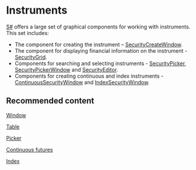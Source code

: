 # Instruments

[S\#](../../api.md) offers a large set of graphical components for working with instruments. This set includes:

- The component for creating the instrument – [SecurityCreateWindow](xref:StockSharp.Xaml.SecurityCreateWindow). 
- The component for displaying financial information on the instrument \- [SecurityGrid](xref:StockSharp.Xaml.SecurityGrid). 
- Components for searching and selecting instruments \- [SecurityPicker](xref:StockSharp.Xaml.SecurityPicker), [SecurityPickerWindow](xref:StockSharp.Xaml.SecurityPickerWindow) and [SecurityEditor](xref:StockSharp.Xaml.PropertyGrid.SecurityEditor). 
- Components for creating continuous and index instruments \- [ContinuousSecurityWindow](xref:StockSharp.Xaml.ContinuousSecurityWindow) and [IndexSecurityWindow](xref:StockSharp.Xaml.IndexSecurityWindow). 

## Recommended content

[Window](instruments/window.md)

[Table](instruments/table.md)

[Picker](instruments/picker.md)

[Continuous futures](instruments/continuous_futures.md)

[Index](instruments/index.md)
